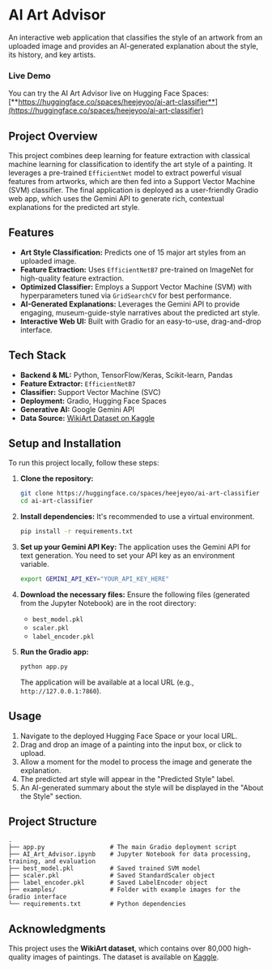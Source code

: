 # AI Art Advisor

An interactive web application that classifies the style of an artwork from an uploaded image and provides an AI-generated explanation about the style, its history, and key artists.

### Live Demo

You can try the AI Art Advisor live on Hugging Face Spaces:
[**https://huggingface.co/spaces/heejeyoo/ai-art-classifier**](https://huggingface.co/spaces/heejeyoo/ai-art-classifier)

## Project Overview

This project combines deep learning for feature extraction with classical machine learning for classification to identify the art style of a painting. It leverages a pre-trained `EfficientNet` model to extract powerful visual features from artworks, which are then fed into a Support Vector Machine (SVM) classifier. The final application is deployed as a user-friendly Gradio web app, which uses the Gemini API to generate rich, contextual explanations for the predicted art style.

## Features

* **Art Style Classification:** Predicts one of 15 major art styles from an uploaded image.
* **Feature Extraction:** Uses `EfficientNetB7` pre-trained on ImageNet for high-quality feature extraction.
* **Optimized Classifier:** Employs a Support Vector Machine (SVM) with hyperparameters tuned via `GridSearchCV` for best performance.
* **AI-Generated Explanations:** Leverages the Gemini API to provide engaging, museum-guide-style narratives about the predicted art style.
* **Interactive Web UI:** Built with Gradio for an easy-to-use, drag-and-drop interface.

## Tech Stack

* **Backend & ML:** Python, TensorFlow/Keras, Scikit-learn, Pandas
* **Feature Extractor:** `EfficientNetB7`
* **Classifier:** Support Vector Machine (SVC)
* **Deployment:** Gradio, Hugging Face Spaces
* **Generative AI:** Google Gemini API
* **Data Source:** [WikiArt Dataset on Kaggle](https://www.kaggle.com/datasets/antoinegruson/wikiart-art-pieces-classifiaction)

## Setup and Installation

To run this project locally, follow these steps:

1.  **Clone the repository:**
    ```bash
    git clone https://huggingface.co/spaces/heejeyoo/ai-art-classifier
    cd ai-art-classifier
    ```

2.  **Install dependencies:**
    It's recommended to use a virtual environment.
    ```bash
    pip install -r requirements.txt
    ```

3.  **Set up your Gemini API Key:**
    The application uses the Gemini API for text generation. You need to set your API key as an environment variable.
    ```bash
    export GEMINI_API_KEY="YOUR_API_KEY_HERE"
    ```

4.  **Download the necessary files:**
    Ensure the following files (generated from the Jupyter Notebook) are in the root directory:
    * `best_model.pkl`
    * `scaler.pkl`
    * `label_encoder.pkl`

5.  **Run the Gradio app:**
    ```bash
    python app.py
    ```
    The application will be available at a local URL (e.g., `http://127.0.0.1:7860`).

## Usage

1.  Navigate to the deployed Hugging Face Space or your local URL.
2.  Drag and drop an image of a painting into the input box, or click to upload.
3.  Allow a moment for the model to process the image and generate the explanation.
4.  The predicted art style will appear in the "Predicted Style" label.
5.  An AI-generated summary about the style will be displayed in the "About the Style" section.

## Project Structure

```
.
├── app.py                  # The main Gradio deployment script
├── AI_Art_Advisor.ipynb    # Jupyter Notebook for data processing, training, and evaluation
├── best_model.pkl          # Saved trained SVM model
├── scaler.pkl              # Saved StandardScaler object
├── label_encoder.pkl       # Saved LabelEncoder object
├── examples/               # Folder with example images for the Gradio interface
└── requirements.txt        # Python dependencies
```

## Acknowledgments

This project uses the **WikiArt dataset**, which contains over 80,000 high-quality images of paintings. The dataset is available on [Kaggle](https://www.kaggle.com/datasets/antoinegruson/wikiart-art-pieces-classifiaction).

